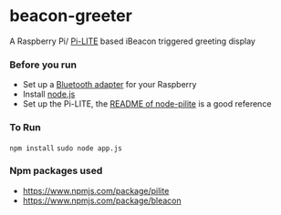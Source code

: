 # beacon-greeter
A Raspberry Pi/ [Pi-LITE](https://github.com/CisecoPlc/PiLite) based iBeacon triggered greeting display

### Before you run
- Set up a [Bluetooth adapter](https://www.raspberrypi.org/learning/robo-butler/bluetooth-setup/) for your Raspberry
- Install [node.js](http://node-arm.herokuapp.com/)
- Set up the Pi-LITE, the [README of node-pilite](https://github.com/woodyrew/node-pilite) is a good reference

### To Run
`npm install`
`sudo node app.js`

### Npm packages used
- https://www.npmjs.com/package/pilite
- https://www.npmjs.com/package/bleacon
